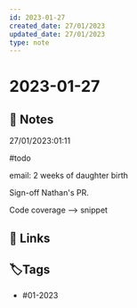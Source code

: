 ```yaml
---
id: 2023-01-27
created_date: 27/01/2023
updated_date: 27/01/2023
type: note
---
```


# 2023-01-27

## 📝 Notes

27/01/2023:01:11

#todo 

email: 2 weeks of daughter birth

Sign-off Nathan's PR.

Code coverage --> snippet



## 🔗 Links

## **🏷️Tags**

- #01-2023
